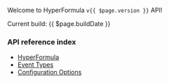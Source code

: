 Welcome to HyperFormula `v{{ $page.version }}` API!

Current build: {{ $page.buildDate }}

### API reference index

- [HyperFormula](/api/classes/hyperformula)
- [Event Types](/api/interfaces/_emitter_.listeners)
- [Configuration Options](/api/interfaces/configparams)